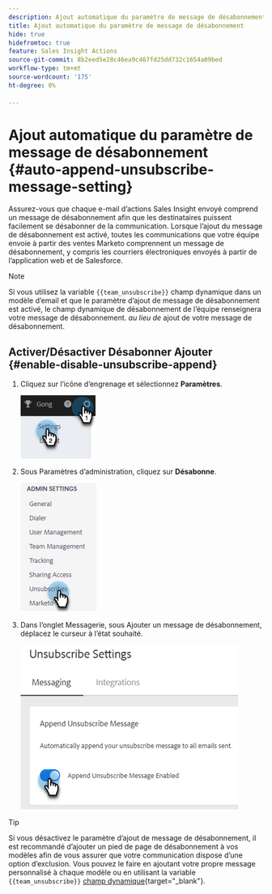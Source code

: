 ```yaml
---
description: Ajout automatique du paramètre de message de désabonnement - Documents Marketo - Documentation du produit
title: Ajout automatique du paramètre de message de désabonnement
hide: true
hidefromtoc: true
feature: Sales Insight Actions
source-git-commit: 8b2eed5e28c46ea9c467fd25dd732c1654a09bed
workflow-type: tm+mt
source-wordcount: '175'
ht-degree: 0%

---
```


# Ajout automatique du paramètre de message de désabonnement {#auto-append-unsubscribe-message-setting}

Assurez-vous que chaque e-mail d’actions Sales Insight envoyé comprend un message de désabonnement afin que les destinataires puissent facilement se désabonner de la communication. Lorsque l’ajout du message de désabonnement est activé, toutes les communications que votre équipe envoie à partir des ventes Marketo comprennent un message de désabonnement, y compris les courriers électroniques envoyés à partir de l’application web et de Salesforce.

>[!NOTE]
>
>Si vous utilisez la variable `{{team_unsubscribe}}` champ dynamique dans un modèle d’email et que le paramètre d’ajout de message de désabonnement est activé, le champ dynamique de désabonnement de l’équipe renseignera votre message de désabonnement. _au lieu de_ ajout de votre message de désabonnement.

## Activer/Désactiver Désabonner Ajouter {#enable-disable-unsubscribe-append}

1. Cliquez sur l’icône d’engrenage et sélectionnez **Paramètres**.

   ![](assets/auto-append-unsubscribe-message-setting-1.png)

1. Sous Paramètres d’administration, cliquez sur **Désabonne**.

   ![](assets/auto-append-unsubscribe-message-setting-2.png)

1. Dans l’onglet Messagerie, sous Ajouter un message de désabonnement, déplacez le curseur à l’état souhaité.

   ![](assets/auto-append-unsubscribe-message-setting-3.png)

>[!TIP]
>
>Si vous désactivez le paramètre d’ajout de message de désabonnement, il est recommandé d’ajouter un pied de page de désabonnement à vos modèles afin de vous assurer que votre communication dispose d’une option d’exclusion. Vous pouvez le faire en ajoutant votre propre message personnalisé à chaque modèle ou en utilisant la variable `{{team_unsubscribe}}` [champ dynamique](/help/marketo/product-docs/marketo-sales-insight/actions/templates/dynamic-fields.md){target="_blank"}.
